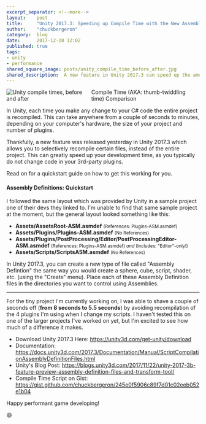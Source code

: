 ```yaml
---
excerpt_separator: <!--more-->
layout:    post
title:     "Unity 2017.3: Speeding up Compile Time with the New Assembly Definitions"
author:    "chuckbergeron"
category:  blog
date:      2017-12-20 12:02
published: true
tags:
- unity
- performance
shared_square_image: posts/unity_compile_time_before_after.jpg
shared_description:  A new feature in Unity 2017.3 can speed up the amount of time you spend developing and in turn improve your life.
---
```

<!-- shared_square_image: posts/FILLIN.jpg -->

<div class="row">
    <div class="twelve columns">
        <img src="{% asset_path 'posts/unity_compile_time_before_after.jpg' %}" class="img-responsive" alt="Unity compile times, before and after">
        <span class="caption">Compile Time (AKA: thumb-twiddling time) Comparison</span>
    </div>
</div>

In Unity, each time you make any change to your C# code the entire project is recompiled. This can take anywhere from a couple of seconds to minutes, depending on your computer's hardware, the size of your project and number of plugins.

Thankfully, a new feature was released yesterday in Unity 2017.3 which allows you to selectively recompile certain files, instead of the entire project. This can greatly speed up your development time, as you typically do not change code in your 3rd-party plugins.

Read on for a quickstart guide on how to get this working for you.

<!--more-->

<h4>
  Assembly Definitions: Quickstart
</h4>

I followed the same layout which was provided by Unity in a sample project one of their devs they linked to. I'm unable to find that same sample project at the moment, but the general layout looked something like this:

<ul>
  <li>
    <strong>Assets/AssetsRoot-ASM.asmdef</strong> <small>(References: Plugins-ASM.asmdef)</small>
  </li>
  <li>
    <strong>Assets/Plugins/Plugins-ASM.asmdef</strong> <small>(No References)</small>
  </li>
  <li>
    <strong>Assets/Plugins/PostProcessing/Editor/PostProcessingEditor-ASM.asmdef</strong> <small>(References: Plugins-ASM.asmdef) <em>and</em> (Includes: "Editor"-only!)</small>
  </li>
  <li>
    <strong>Assets/Scripts/ScriptsASM.asmdef</strong> <small>(No References)</small>
  </li>
</ul>

In Unity 2017.3, you can create a new type of file called "Assembly Defintion" the same way you would create a sphere, cube, script, shader, etc. (using the "Create" menu). Place each of these Assembly Definition files in the directories you want to control using Assemblies.

<hr>

For the tiny project I'm currently working on, I was able to shave a couple of seconds off (**from 8 seconds to 5.5 seconds**) by avoiding recompilation of the 4 plugins I'm using when I change my scripts. I haven't tested this on one of the larger projects I've worked on yet, but I'm excited to see how much of a difference it makes.

<ul>
    <li>
        Download Unity 2017.3 Here: <a href="https://unity3d.com/get-unity/download">https://unity3d.com/get-unity/download</a>
    </li>
    <li>
        Documentation: <a href="https://docs.unity3d.com/2017.3/Documentation/Manual/ScriptCompilationAssemblyDefinitionFiles.html">https://docs.unity3d.com/2017.3/Documentation/Manual/ScriptCompilationAssemblyDefinitionFiles.html</a>
    </li>
    <li>
        Unity's Blog Post: <a href="https://blogs.unity3d.com/2017/11/22/unity-2017-3b-feature-preview-assembly-definition-files-and-transform-tool/">https://blogs.unity3d.com/2017/11/22/unity-2017-3b-feature-preview-assembly-definition-files-and-transform-tool/</a>
    </li>
    <li>
        Compile Time Script on Gist: <a href="https://gist.github.com/chuckbergeron/245e0f5906c89f7d01c02eeb052e1b04">https://gist.github.com/chuckbergeron/245e0f5906c89f7d01c02eeb052e1b04</a>
    </li>
</ul>

<!-- XXX MY EMAIL NEWSLETTER -->
<!-- XXX COMMENTS -->

Happy performant game developing!

😄
